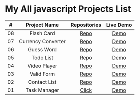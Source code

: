 #   My All javascript Projects List


| # |       Project Name        |  Repositories  |   Live Demo  |
|:-:|:-------------------------:|:------:|:------------:|
|08|Flash Card|[Repo](https://github.com/SohanR/flash-card)|[Demo](https://sohanr.github.io/flash-card/)|
|07|Currency Converter|[Repo](https://github.com/SohanR/Currency-Converter)|[Demo](https://sohanr.github.io/Currency-Converter/)|
|06|Guess Word|[Repo](https://github.com/SohanR/guess-word)|[Demo](https://sohanr.github.io/guess-word/)|
|05|Todo List|[Repo](https://github.com/SohanR/todo-list)|[Demo](https://sohanr.github.io/todo-list/)|
|04|Video Player|[Repo](https://github.com/SohanR/video-player)|[Demo](https://sohanr.github.io/video-player/)|
|03|Valid Form|[Repo](https://github.com/SohanR/valid-form)|[Demo](https://sohanr.github.io/valid-form/)|
|02|Contact List|[Repo](https://github.com/SohanR/contact-list)|[Demo](https://sohanr.github.io/contact-list/)|
| 01 |Task Manager| [Click](https://github.com/SohanR/task-manager)|[Demo](https://github.com/SohanR/task-manager)|
